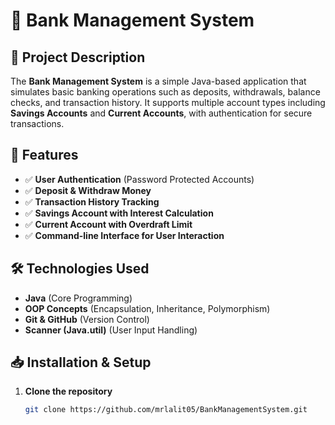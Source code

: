 # 🏦 Bank Management System

## 📌 Project Description
The **Bank Management System** is a simple Java-based application that simulates basic banking operations such as deposits, withdrawals, balance checks, and transaction history. It supports multiple account types including **Savings Accounts** and **Current Accounts**, with authentication for secure transactions.

## 🚀 Features
- ✅ **User Authentication** (Password Protected Accounts)
- ✅ **Deposit & Withdraw Money**
- ✅ **Transaction History Tracking**
- ✅ **Savings Account with Interest Calculation**
- ✅ **Current Account with Overdraft Limit**
- ✅ **Command-line Interface for User Interaction**

## 🛠️ Technologies Used
- **Java** (Core Programming)
- **OOP Concepts** (Encapsulation, Inheritance, Polymorphism)
- **Git & GitHub** (Version Control)
- **Scanner (Java.util)** (User Input Handling)

## 📥 Installation & Setup
1. **Clone the repository**  
   ```sh
   git clone https://github.com/mrlalit05/BankManagementSystem.git
